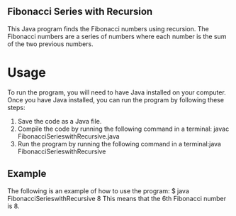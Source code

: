 ## Fibonacci Series with Recursion
This Java program finds the Fibonacci numbers using recursion. The Fibonacci numbers are a series of numbers where each number is the sum of the two previous numbers.

# Usage
To run the program, you will need to have Java installed on your computer. Once you have Java installed, you can run the program by following these steps:

1. Save the code as a Java file.
2. Compile the code by running the following command in a terminal:
javac FibonacciSerieswithRecursive.java
3. Run the program by running the following command in a terminal:java FibonacciSerieswithRecursive
## Example

The following is an example of how to use the program:
$ java FibonacciSerieswithRecursive
8
This means that the 6th Fibonacci number is 8.